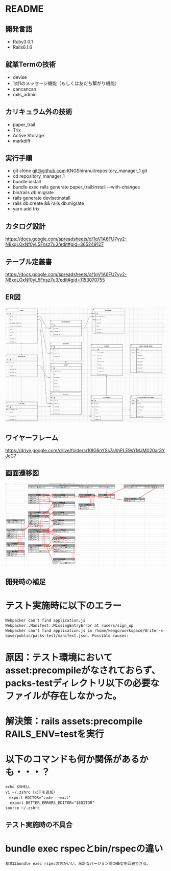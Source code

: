 # README

## 開発言語
- Ruby3.0.1
- Rails6.1.6

## 就業Termの技術
- devise
- 1対1のメッセージ機能（もしくは友だち繋がり機能）
- cancancan
- rails_admin

## カリキュラム外の技術
- paper_trail
- Trix
- Active Storage
- markdiff

## 実行手順
- git clone git@github.com:KNGShiranui/repository_manager_1.git
- cd repository_manager_1
- bundle install
- bundle exec rails generate paper_trail:install --with-changes
- bin/rails db:migrate
- rails generate devise:install
- rails db:create && rails db:migrate
- yarn add trix

## カタログ設計
  https://docs.google.com/spreadsheets/d/1qV1A6FU7vy2-N8xqLOxNf0yL5Fnsz7u3/edit#gid=365249127
## テーブル定義書
  https://docs.google.com/spreadsheets/d/1qV1A6FU7vy2-N8xqLOxNf0yL5Fnsz7u3/edit#gid=1153070755
## ER図
  ![ER図](https://github.com/KNGShiranui/Writer-s-base/blob/rails_admin/image/ER%E5%9B%B3%EF%BC%88%E6%94%B9%EF%BC%89.png)
## ワイヤーフレーム
  https://drive.google.com/drive/folders/10IG6nYSs7ahhPLE9sYMJM020ar3YJcC7
## 画面遷移図
  ![画面遷移図](https://github.com/KNGShiranui/Writer-s-base/blob/introduction_of_devise/image/%E7%94%BB%E9%9D%A2%E9%81%B7%E7%A7%BB%E5%9B%B3.png)


## 開発時の補足
  # テスト実施時に以下のエラー
    Webpacker can't find application.js
    Webpacker::Manifest::MissingEntryError at /users/sign_up
    Webpacker can't find application.js in /home/kengo/workspace/Writer-s-base/public/packs-test/manifest.json. Possible causes:
  # 原因：テスト環境においてasset:precompileがなされておらず、packs-testディレクトリ以下の必要なファイルが存在しなかった。
  # 解決策：rails assets:precompile RAILS_ENV=testを実行
  # 以下のコマンドも何か関係があるかも・・・？
    echo $SHELL
    vi ~/.zshrc（以下を追加）
    　export EDITOR="code --wait"
      export BETTER_ERRORS_EDITOR="$EDITOR"
    source ~/.zshrc

## テスト実施時の不具合
  # bundle exec rspecとbin/rspecの違い
    基本はbundle exec rspecの方がいい。余計なバージョン間の衝突を回避できる。